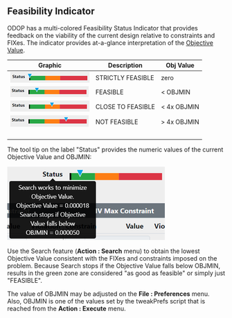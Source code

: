 ## Feasibility Indicator

ODOP has a multi-colored Feasibility Status Indicator that provides feedback on the 
viability of the current design relative to constraints and FIXes. 
The indicator provides at-a-glance interpretation of the [Objective Value](terminology.html#obj).
 
 Graphic | Description | Obj Value
 --- | --- | ---  
 ![StrictlyFeasible](./png/FI_StrictlyFeasible2.png "FI StrictlyFeasible") | STRICTLY FEASIBLE | zero    
 ![Feasible](./png/FI_Feasible2.png "FI Feasible") | FEASIBLE | < OBJMIN  
 ![Close To Feasible](./png/FI_CloseToFeasible2.png "FI Feasible") | CLOSE TO FEASIBLE | < 4x OBJMIN  
 ![Not Feasible](./png/FI_NotFeasible2.png "FI Feasible") | NOT FEASIBLE | > 4x OBJMIN  
 &nbsp; | &nbsp; | &nbsp; |   
 
The tool tip on the label "Status" provides the numeric values of the current Objective Value and OBJMIN: 
 
![Tool Tip](./png/FI_ToolTip2.png "Feasibility Indicator Tool Tip")   
   
Use the Search feature (<b>Action : Search</b> menu) to obtain the lowest Objective Value 
consistent with the FIXes and constraints imposed on the problem. 
Because Search stops if the Objective Value falls below OBJMIN, 
results in the green zone are considered "as good as feasible" or simply just "FEASIBLE".   
 
The value of OBJMIN may be adjusted on the <b>File : Preferences</b> menu.
Also, OBJMIN is one of the values set by the tweakPrefs script that is reached from the <b>Action : Execute</b> menu.
 
 
